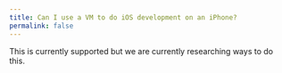 ```yaml
---
title: Can I use a VM to do iOS development on an iPhone?
permalink: false
---
```


This is currently supported but we are currently researching ways to do this.

